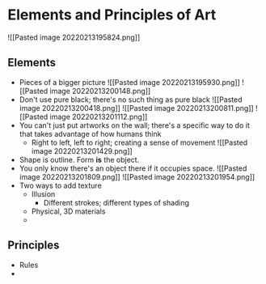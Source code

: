 # Elements and Principles of Art
![[Pasted image 20220213195824.png]]
## Elements
- Pieces of a bigger picture
![[Pasted image 20220213195930.png]]
![[Pasted image 20220213200148.png]]
- Don't use pure black; there's no such thing as pure black
![[Pasted image 20220213200418.png]]
![[Pasted image 20220213200811.png]]
![[Pasted image 20220213201112.png]]
- You can't just put artworks on the wall; there's a specific way to do it that takes advantage of how humans think
    - Right to left, left to right; creating a sense of movement
![[Pasted image 20220213201429.png]]
- Shape is outline. Form __is__ the object.
- You only know there's an object there if it occupies space.
![[Pasted image 20220213201809.png]]
![[Pasted image 20220213201954.png]]
- Two ways to add texture
    - Illusion
        - Different strokes; different types of shading
    - Physical, 3D materials
    - 

## Principles
- Rules
- 